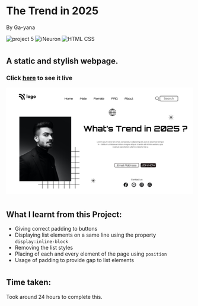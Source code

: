 # The Trend in 2025
By Ga-yana 

![project 5](https://img.shields.io/badge/Project%20-1-red) ![iNeuron](https://img.shields.io/badge/iNeuron-FullStack-blue)
![HTML CSS](https://img.shields.io/badge/HTML-CSS-red)  
#

## A static and stylish webpage.

### Click [here](https://whatin2025.netlify.app/) to see it live

![Homepage](./assets/Screenshot%202022-08-05%20at%2011.53.10%20PM.png)


# 

## What I learnt from this Project:

- Giving correct padding to buttons
- Displaying list elements on a same line using the property `display:inline-block`
- Removing the list styles
- Placing of each and every element of the page using `position`
- Usage of padding to provide gap to list elements



#
## Time taken:
 Took around 24 hours to complete this.
# 
